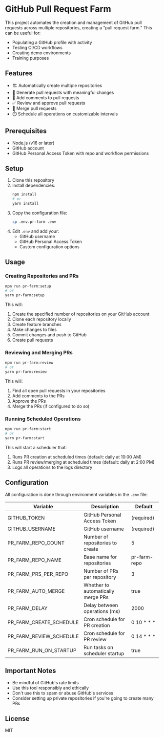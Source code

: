 # GitHub Pull Request Farm

This project automates the creation and management of GitHub pull requests across multiple repositories, creating a "pull request farm." This can be useful for:

- Populating a GitHub profile with activity
- Testing CI/CD workflows
- Creating demo environments
- Training purposes

## Features

- 🏗️ Automatically create multiple repositories
- 🔄 Generate pull requests with meaningful changes
- 💬 Add comments to pull requests
- ✅ Review and approve pull requests
- 🔁 Merge pull requests
- ⏱️ Schedule all operations on customizable intervals

## Prerequisites

- Node.js (v16 or later)
- GitHub account
- GitHub Personal Access Token with repo and workflow permissions

## Setup

1. Clone this repository
2. Install dependencies:
   ```bash
   npm install
   # or
   yarn install
   ```
3. Copy the configuration file:
   ```bash
   cp .env.pr-farm .env
   ```
4. Edit `.env` and add your:
   - GitHub username
   - GitHub Personal Access Token
   - Custom configuration options

## Usage

### Creating Repositories and PRs

```bash
npm run pr-farm:setup
# or
yarn pr-farm:setup
```

This will:
1. Create the specified number of repositories on your GitHub account
2. Clone each repository locally
3. Create feature branches
4. Make changes to files
5. Commit changes and push to GitHub
6. Create pull requests

### Reviewing and Merging PRs

```bash
npm run pr-farm:review
# or
yarn pr-farm:review
```

This will:
1. Find all open pull requests in your repositories
2. Add comments to the PRs
3. Approve the PRs
4. Merge the PRs (if configured to do so)

### Running Scheduled Operations

```bash
npm run pr-farm:start
# or
yarn pr-farm:start
```

This will start a scheduler that:
1. Runs PR creation at scheduled times (default: daily at 10:00 AM)
2. Runs PR review/merging at scheduled times (default: daily at 2:00 PM)
3. Logs all operations to the logs directory

## Configuration

All configuration is done through environment variables in the `.env` file:

| Variable | Description | Default |
|----------|-------------|---------|
| GITHUB_TOKEN | GitHub Personal Access Token | (required) |
| GITHUB_USERNAME | GitHub username | (required) |
| PR_FARM_REPO_COUNT | Number of repositories to create | 5 |
| PR_FARM_REPO_NAME | Base name for repositories | pr-farm-repo |
| PR_FARM_PRS_PER_REPO | Number of PRs per repository | 3 |
| PR_FARM_AUTO_MERGE | Whether to automatically merge PRs | true |
| PR_FARM_DELAY | Delay between operations (ms) | 2000 |
| PR_FARM_CREATE_SCHEDULE | Cron schedule for PR creation | 0 10 * * * |
| PR_FARM_REVIEW_SCHEDULE | Cron schedule for PR review | 0 14 * * * |
| PR_FARM_RUN_ON_STARTUP | Run tasks on scheduler startup | true |

## Important Notes

- Be mindful of GitHub's rate limits
- Use this tool responsibly and ethically
- Don't use this to spam or abuse GitHub's services
- Consider setting up private repositories if you're going to create many PRs

## License

MIT 
